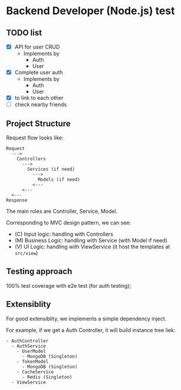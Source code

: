 # Backend Developer (Node.js) test

## TODO list

- [x] API for user CRUD
  - Implements by
    - Auth
    - User
- [x] Complete user auth
  - Implements by
    - Auth
    - User
- [x] to link to each other
- [ ] check nearby friends

## Project Structure

Request flow looks like:

```
Request
  --->
    Controllers
      --->
        Services (if need)
          --->
            Models (if need)
          <---
      <---
  <---
Response
```

The main roles are Controller, Service, Model.

Corresponding to MVC design pattern, we can see:

- (C) Input logic: handling with Controllers
- (M) Business Logic: handling with Service (with Model if need)
- (V) UI Logic: handling with ViewService (it host the templates at `src/view`)

## Testing approach

100% test coverage with e2e test (for auth testing);

## Extensiblity

For good extensiblity, we implements a simple dependency inject.

For example, if we get a Auth Controller, it will build instance tree liek:

```
- AuthController
  - AuthService
    - UserModel
      - MongoDB (Singleton)
    - TokenModel
      - MongoDB (Singleton)
    - CacheService
      - Redis (Singleton)
  - ViewService
```
